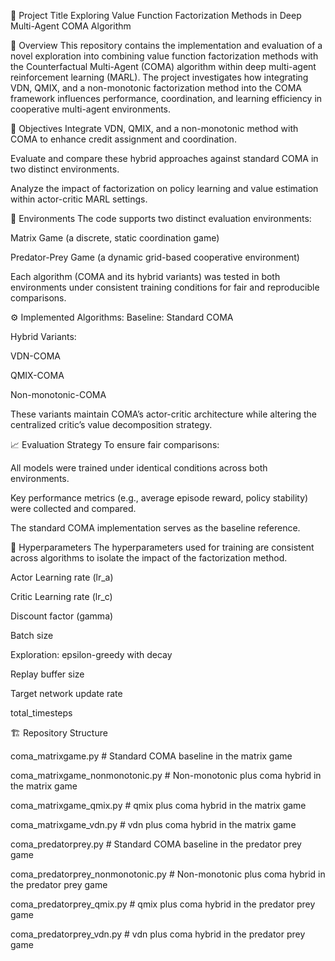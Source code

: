 🧠 Project Title
Exploring Value Function Factorization Methods in Deep Multi-Agent COMA Algorithm

📄 Overview
This repository contains the implementation and evaluation of a novel exploration into combining value function factorization methods with the Counterfactual Multi-Agent (COMA) algorithm within deep multi-agent reinforcement learning (MARL).
The project investigates how integrating VDN, QMIX, and a non-monotonic factorization method into the COMA framework influences performance, coordination, and learning efficiency in cooperative multi-agent environments.

🎯 Objectives
Integrate VDN, QMIX, and a non-monotonic method with COMA to enhance credit assignment and coordination.

Evaluate and compare these hybrid approaches against standard COMA in two distinct environments.

Analyze the impact of factorization on policy learning and value estimation within actor-critic MARL settings.

🧪 Environments
The code supports two distinct evaluation environments:

Matrix Game (a discrete, static coordination game)

Predator-Prey Game (a dynamic grid-based cooperative environment)

Each algorithm (COMA and its hybrid variants) was tested in both environments under consistent training conditions for fair and reproducible comparisons.

⚙️ Implemented Algorithms:
Baseline: Standard COMA

Hybrid Variants:

VDN-COMA

QMIX-COMA

Non-monotonic-COMA

These variants maintain COMA’s actor-critic architecture while altering the centralized critic’s value decomposition strategy.

📈 Evaluation Strategy
To ensure fair comparisons:

All models were trained under identical conditions across both environments.

Key performance metrics (e.g., average episode reward, policy stability) were collected and compared.

The standard COMA implementation serves as the baseline reference.

🧮 Hyperparameters
The hyperparameters used for training are consistent across algorithms to isolate the impact of the factorization method.

Actor Learning rate (lr_a)

Critic Learning rate (lr_c)

Discount factor (gamma) 

Batch size 

Exploration: epsilon-greedy with decay 

Replay buffer size

Target network update rate

total_timesteps

🏗️ Repository Structure

coma_matrixgame.py  # Standard COMA baseline in the matrix game

coma_matrixgame_nonmonotonic.py  # Non-monotonic plus coma hybrid in the matrix game

coma_matrixgame_qmix.py  # qmix plus coma hybrid in the matrix game

coma_matrixgame_vdn.py  # vdn plus coma hybrid in the matrix game

coma_predatorprey.py  # Standard COMA baseline in the predator prey game

coma_predatorprey_nonmonotonic.py  # Non-monotonic plus coma hybrid in the predator prey game

coma_predatorprey_qmix.py  # qmix plus coma hybrid in the predator prey game

coma_predatorprey_vdn.py  # vdn plus coma hybrid in the predator prey game



